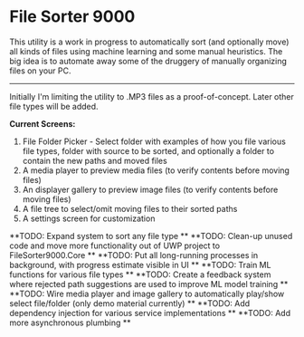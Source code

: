 # File Sorter 9000
This utility is a work in progress to automatically sort (and optionally move) all kinds of files using machine learning and some manual heuristics.
The big idea is to automate away some of the druggery of manually organizing files on your PC.
_____

Initially I'm limiting the utility to .MP3 files as a proof-of-concept. Later other file types will be added.

**Current Screens:**
1. File Folder Picker - Select folder with examples of how you file various file types, folder with source to be sorted, and optionally a folder to contain the new paths and moved files
2. A media player to preview media files (to verify contents before moving files)
3. An displayer gallery to preview image files (to verify contents before moving files)
4. A file tree to select/omit moving files to their sorted paths
5. A settings screen for customization


**TODO: Expand system to sort any file type **
**TODO: Clean-up unused code and move more functionality out of UWP project to FileSorter9000.Core **
**TODO: Put all long-running processes in background, with progress estimate visible in UI **
**TODO: Train ML functions for various file types **
**TODO: Create a feedback system where rejected path suggestions are used to improve ML model training **
**TODO: Wire media player and image gallery to automatically play/show select file/folder (only demo material currently) **
**TODO: Add dependency injection for various service implementations **
**TODO: Add more asynchronous plumbing **

